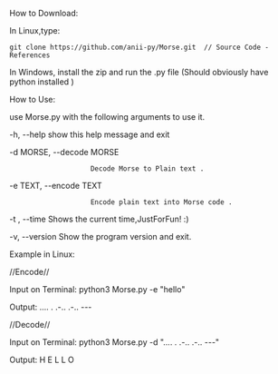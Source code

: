 How to Download: 

In Linux,type:
  ```
  git clone https://github.com/anii-py/Morse.git  // Source Code - References
  ```
In Windows,
 install the zip and run the .py file
 (Should obviously have python installed )
 
 
 
 How to Use: 
 
 use Morse.py with the following arguments to use it.

  -h, --help            show this help message and exit
  
  -d MORSE, --decode MORSE
  
                        Decode Morse to Plain text .
  -e TEXT, --encode TEXT
  
                        Encode plain text into Morse code .
                        
  -t , --time           Shows the current time,JustForFun! :)
  
  -v, --version         Show the program version and exit.
  
  
  
  Example in Linux: 
  
  //Encode//
  
  Input on Terminal: 
     python3 Morse.py -e "hello"
     
     
  Output: 
     .... . .-.. .-.. ---
     
  //Decode// 
  
  Input on Terminal: 
     python3 Morse.py -d ".... . .-.. .-.. ---"
     
     
  Output: 
     H E L L O
     
     
  

  
